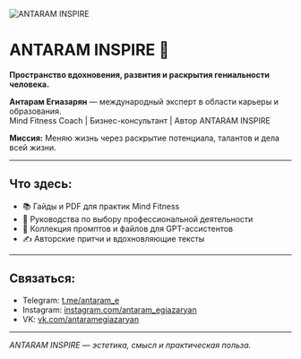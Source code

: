 ![ANTARAM INSPIRE](https://raw.githubusercontent.com/Antaram-Inspire/ANTARAM-INSPIRE/main/banner.png)
# ANTARAM INSPIRE 🌿

**Пространство вдохновения, развития и раскрытия гениальности человека.**

**Антарам Егиазарян** — международный эксперт в области карьеры и образования.  
Mind Fitness Coach | Бизнес-консультант | Автор ANTARAM INSPIRE  

**Миссия:** Меняю жизнь через раскрытие потенциала, талантов и дела всей жизни.

---

## Что здесь:
- 📚 Гайды и PDF для практик Mind Fitness  
- 🧭 Руководства по выбору профессиональной деятельности  
- 🧠 Коллекция промптов и файлов для GPT-ассистентов  
- ✍️ Авторские притчи и вдохновляющие тексты  

---

## Связаться:
- Telegram: [t.me/antaram_e](https://t.me/antaram_e)  
- Instagram: [instagram.com/antaram_egiazaryan](https://www.instagram.com/antaram_egiazaryan/)  
- VK: [vk.com/antaramegiazaryan](https://vk.com/antaramegiazaryan)

---

*ANTARAM INSPIRE — эстетика, смысл и практическая польза.*
